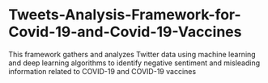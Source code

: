 # Tweets-Analysis-Framework-for-Covid-19-and-Covid-19-Vaccines
This framework gathers and analyzes Twitter data using machine learning and deep learning algorithms to identify negative sentiment and misleading information related to COVID-19 and COVID-19 vaccines
